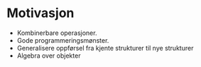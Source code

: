 # Motivasjon
* Kombinerbare operasjoner.
* Gode programmeringsmønster.
* Generalisere oppførsel fra kjente strukturer til nye strukturer
* Algebra over objekter
